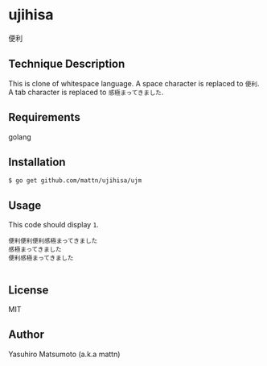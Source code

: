 # ujihisa

便利

## Technique Description

This is clone of whitespace language. A space character is replaced to `便利`. A tab character is replaced to `感極まってきました`.

## Requirements

golang

## Installation

```
$ go get github.com/mattn/ujihisa/ujm
```

## Usage

This code should display `1`.

```
便利便利便利感極まってきました
感極まってきました
便利感極まってきました


```


## License

MIT

## Author

Yasuhiro Matsumoto (a.k.a mattn)
